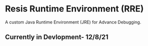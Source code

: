 # Resis Runtime Environment (RRE)
A custom Java Runtime Environment (JRE) for Advance Debugging.
## Currently in Devlopment- 12/8/21
